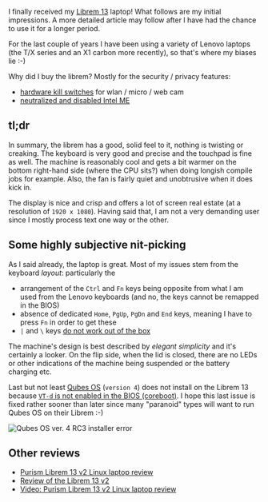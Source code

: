 I finally received my [Librem 13](https://puri.sm/products/librem-13/) laptop! What follows are my initial impressions. A more detailed article may follow after I have had the chance to use it for a longer period.

For the last couple of years I have been using a variety of Lenovo laptops (the T/X series and an X1 carbon more recently), so that's where my biases lie :-)

Why did I buy the librem? Mostly for the security / privacy features:
 * [hardware kill switches](https://puri.sm/learn/hardware-kill-switches/) for wlan / micro / web cam
 * [neutralized and disabled Intel ME](https://puri.sm/learn/intel-me/)

## tl;dr
In summary, the librem has a good, solid feel to it, nothing is twisting or creaking. The keyboard is very good and precise and the touchpad is fine as well. The machine is reasonably cool and gets a bit warmer on the bottom right-hand side (where the CPU sits?) when doing longish compile jobs for example. Also, the fan is fairly quiet and unobtrusive when it does kick in.

The display is nice and crisp and offers a lot of screen real estate (at a resolution of `1920 x 1080`). Having said that, I am not a very demanding user since I mostly process text one way or the other.

## Some highly subjective nit-picking
As I said already, the laptop is great. Most of my issues stem from the keyboard *layout*: particularly the
 * arrangement of the `Ctrl` and `Fn` keys being opposite from what I am used from the Lenovo keyboards (and no, the keys cannot be remapped in the BIOS)
 * absence of dedicated `Home`, `PgUp`, `PgDn` and `End` keys, meaning I have to press `Fn` in order to get these
 * `|` and `\` keys [do not work out of the box](https://forums.puri.sm/t/keyboard-layout-unable-to-recognize-pipe/2022/8)

The machine's design is best described by *elegant simplicity* and it's certainly a looker. On the flip side, when the lid is closed, there are no LEDs or other indications of the machine being suspended or the battery charging etc.

Last but not least [Qubes OS](https://www.qubes-os.org/) (`version 4`) does not install on the Librem 13 because [`VT-d` is not enabled in the BIOS (coreboot)](https://forums.puri.sm/t/vt-d-not-enabled-in-bios-coreboot/1225/8). I hope this last issue is fixed rather sooner than later since many "paranoid" types will want to run Qubes OS on their Librem :-)

![Qubes OS ver. 4 RC3 installer error](https://steemitimages.com/DQmP8BeemBWZFSBWZhHT2BMR5PuF3kquLQN9jRiMxYPTSws/qubes-installer-unsupported-hardware.png)

## Other reviews
 * [Purism Librem 13 v2 Linux laptop review](https://liliputing.com/2017/08/purism-librem-13-v2-linux-laptop-review.html)
 * [Review of the Librem 13 v2](https://medium.com/@christiankaindl/review-of-the-librem-13-v2-e637ab84e9af)
 * [Video: Purism Librem 13 v2 Linux laptop review](https://www.youtube.com/watch?v=PueUR_GpuuA)
